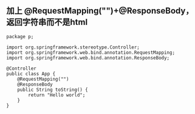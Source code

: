 ##  加上 @RequestMapping("")+@ResponseBody，返回字符串而不是html
```
package p;

import org.springframework.stereotype.Controller;
import org.springframework.web.bind.annotation.RequestMapping;
import org.springframework.web.bind.annotation.ResponseBody;

@Controller
public class App {
    @RequestMapping("")
    @ResponseBody
    public String toString() {
        return "Hello world";
    }
}

```
